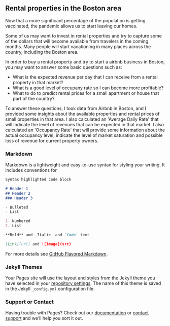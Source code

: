 ## Rental properties in the Boston area

Now that a more significant percentage of the population is getting vaccinated, the pandemic allows us to start leaving our homes.

Some of us may want to invest in rental properties and try to capture some of the dollars that will become available from travelers in the coming months. Many people will start vacationing in many places across the country, including the Boston area.

In order to buy a rental property and try to start a airbnb business in Boston, you may want to answer some basic questions such as:

- What is the expected revenue per day that I can receive from a rental property in that market?
- What is a good level of occupany rate so I can become more profitable?
- What to do to predict rental prices for a small apartment or house that part of the country?

To answer these questions, I took data from Airbnb in Boston, and I provided some insights about the available properties and rental prices of small properties in that area. I also calculated an 'Average Daily Rate' that will indicate the level of revenues that can be expected in that market. I also calculated an 'Occupancy Rate' that will provide some information about the actual occupancy level; indicate the level of market saturation and possible loss of revenue for current property owners.

### Markdown

Markdown is a lightweight and easy-to-use syntax for styling your writing. It includes conventions for

```markdown
Syntax highlighted code block

# Header 1
## Header 2
### Header 3

- Bulleted
- List

1. Numbered
2. List

**Bold** and _Italic_ and `Code` text

[Link](url) and ![Image](src)
```

For more details see [GitHub Flavored Markdown](https://guides.github.com/features/mastering-markdown/).

### Jekyll Themes

Your Pages site will use the layout and styles from the Jekyll theme you have selected in your [repository settings](https://github.com/ppuentec/Rental-in-Boston.github.io/settings/pages). The name of this theme is saved in the Jekyll `_config.yml` configuration file.

### Support or Contact

Having trouble with Pages? Check out our [documentation](https://docs.github.com/categories/github-pages-basics/) or [contact support](https://support.github.com/contact) and we’ll help you sort it out.
